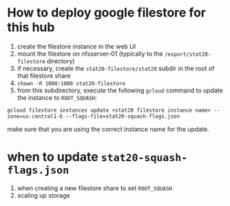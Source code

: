 # How to deploy google filestore for this hub

1. create the filestore instance in the web UI
2. mount the filestore on nfsserver-01 (typically to the `/export/stat20-filestore` directory)
3. if necessary, create the `stat20-filestore/stat20` subdir in the root of that filestore share
4. `chown -R 1000:1000 stat20-filestore`
5. from this subdirectory, execute the following `gcloud` command to update the instance to `ROOT_SQUASH`:
```
gcloud filestore instances update <stat20 filestore instance name> --zone=us-central1-b --flags-file=stat20-squash-flags.json
```

make sure that you are using the correct instance name for the update.

# when to update `stat20-squash-flags.json`

1. when creating a new filestore share to set `ROOT_SQUASH`
2. scaling up storage
